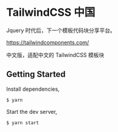 # TailwindCSS 中国

Jquery 时代后，下一个模板代码块分享平台。

https://tailwindcomponents.com/

中文版，适配中文的 TailwindCSS 模板块

## Getting Started

Install dependencies,

```bash
$ yarn
```

Start the dev server,

```bash
$ yarn start
```
